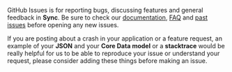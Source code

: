 GitHub Issues is for reporting bugs, discussing features and general feedback in **Sync**. Be sure to check our [documentation](http://cocoadocs.org/docsets/Sync), [FAQ](https://github.com/hyperoslo/Sync/wiki/FAQ) and [past issues](https://github.com/hyperoslo/Sync/issues?state=closed) before opening any new issues.

If you are posting about a crash in your application or a feature request, an example of your **JSON** and your **Core Data model** or a **stacktrace** would be really helpful for us to be able to reproduce your issue or understand your request, please consider adding these things before making an issue.

